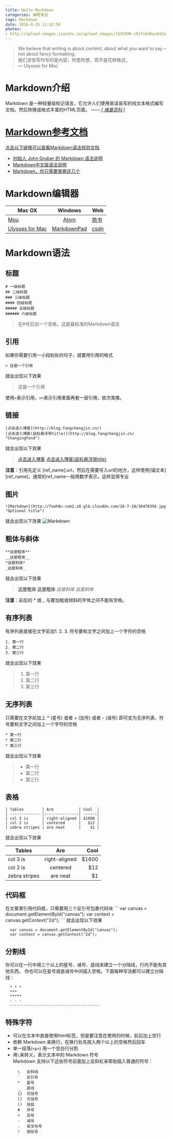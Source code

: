 ```yaml
---
title: Hello Markdown
categories: 编程笔记
tags: Markdown
date: 2016-8-25 11:52:50
photos:
- http://upload-images.jianshu.io/upload_images/1335096-c81fc640acb42a3d.jpg?imageMogr2/auto-orient/strip%7CimageView2/2/w/1240
---
```


> We believe that writing is about content, about what you want to say – not about fancy formatting.  
我们坚信写作写的是内容，所思所想，而不是花样格式。  
— Ulysses for Mac

<!--more-->

# Markdown介绍

Markdown 是一种轻量级标记语言，它允许人们使用易读易写的纯文本格式编写文档，然后转换成格式丰富的HTML页面。    ——*<a href="https://zh.wikipedia.org/wiki/Markdown" > [ 维基百科 ]*

# Markdown参考文档

点击以下链接可以查看Markdown语法规则文档
* [创始人 John Gruber 的 Markdown 语法说明](http://daringfireball.net/projects/markdown/syntax)
* [Markdown中文版语法说明](http://wowubuntu.com/markdown/)
* [Markdown，你只需要掌握这几个](https://www.zybuluo.com/AntLog/note/63228)

# Markdown编辑器

| Mac OX | Windows | Web |
| --------------- |:-------------:|--------------------|
| [Mou](http://25.io/mou/) | [Atom](http://atom.io/) |[简书](http://www.jianshu.com/)|
| [Ulysses for Mac]() | [MarkdownPad](http://markdownpad.com/) |[csdn](http://write.blog.csdn.net/mdeditor)|

# Markdown语法

## 标题
```
# 一级标题
## 二级标题
### 三级标题
#### 四级标题
##### 五级标题
###### 六级标题
```
> 在#号后加一个空格，这是最标准的Markdown语法

## 引用

如果你需要引用一小段别处的句子，就要用引用的格式
```
> 这是一个引用
```
就会出现以下效果
> 这是一个引用

使用`>`表示引用，`>>`表示引用里面再套一层引用，依次类推。

## 链接

```
[点击进入博客](http://blog.fangchengjin.cn/)
[点击进入博客(鼠标悬浮带title)](http://blog.fangchengjin.cn/ "ChangingFond")
```
就会出现以下效果
> [点击进入博客](http://blog.fangchengjin.cn/)
> [点击进入博客(鼠标悬浮带title)](http://blog.fangchengjin.cn/ "ChangingFond")

**注意**：引用先定义 [ref_name]:url，然后在需要写入url的地方，这样使用[锚文本][ref_name]，通常的ref_name一般用数字表示，这样显得专业

## 图片

```
![Markdown](http://7xwh8v.com1.z0.glb.clouddn.com/16-7-18/36478356.jpg "Optional title")
```
就会出现以下效果
![Markdown](http://7xwh8v.com1.z0.glb.clouddn.com/16-7-18/36478356.jpg "Optional title")

## 粗体与斜体

```
**这是粗体**
__这是粗体__
*这是斜体*
_这是斜体_
```
就会出现以下效果
> **这是粗体**
> __这是粗体__
> *这是斜体*
> _这是斜体_

**注意**：前后的 * 或 _ 与要加粗或倾斜的字体之间不能有空格。

## 有序列表

有序列表直接在文字前加1. 2. 3. 符号要和文字之间加上一个字符的空格
```
1. 第一行
2. 第二行
3. 第三行
```
就会出现以下效果
> 1. 第一行
> 2. 第二行
> 3. 第三行

## 无序列表

只需要在文字前加上 * (星号) 或者 + (加号) 或者 - (减号) 即可变为无序列表，符号要和文字之间加上一个字符的空格
```
* 第一行
* 第二行
* 第三行
```
就会出现以下效果
> - 第一行
> - 第二行
> - 第三行

## 表格

```
| Tables        | Are           | Cool  |
| ------------- |:-------------:| -----:|
| col 3 is      | right-aligned | $1600 |
| col 2 is      | centered      |   $12 |
| zebra stripes | are neat      |    $1 |
```
就会出现以下效果

| Tables        | Are           | Cool  |
| ------------- |:-------------:| -----:|
| col 3 is      | right-aligned | $1600 |
| col 2 is      | centered      |   $12 |
| zebra stripes | are neat      |    $1 |

## 代码框

在文章里引用代码框，只需要用三个反引号包裹代码块
\`\`\`
var canvas = document.getElementById("canvas");
var context = canvas.getContext("2d");
\`\`\`
就会出现以下效果
```
  var canvas = document.getElementById("canvas");
  var context = canvas.getContext("2d");
```

## 分割线

你可以在一行中用三个以上的星号、减号、底线来建立一个分隔线，行内不能有其他东西。
你也可以在星号或是减号中间插入空格。下面每种写法都可以建立分隔线：
```
  * * *
  ***
  *****
  - - -
  ---------------------------------------
```

## 特殊字符

- 可以在文本中直接使用html标签，但是要注意在使用的时候，前后加上空行
- 依赖 Markdown 来换行，在换行处先按入两个以上的空格然后回车
- 单一段落(`<p>`) 用一个空白行分割
- 用`\`来转义，表示文本中的 Markdown 符号  
  Markdown 支持以下这些符号前面加上反斜杠来帮助插入普通的符号：
  ```
    \   反斜线
    `   反引号
    *   星号
    _   底线
    {}  花括号
    []  方括号
    ()  括弧
    #   井号
    +   加号
    -   减号
    .   英文句号
    !   感叹号
  ```
